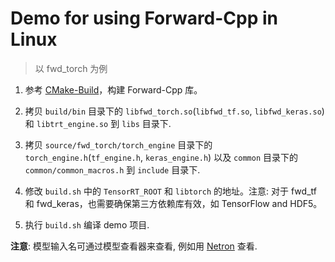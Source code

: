 # Demo for using Forward-Cpp in Linux

> 以 fwd_torch 为例

1. 参考 [CMake-Build](../../doc/cn/usages/cmake_build_CN.md)，构建 Forward-Cpp 库。

2. 拷贝 `build/bin` 目录下的 `libfwd_torch.so`(`libfwd_tf.so`, `libfwd_keras.so`) 和 `libtrt_engine.so` 到 `libs` 目录下.

3. 拷贝 `source/fwd_torch/torch_engine` 目录下的 `torch_engine.h`(`tf_engine.h`, `keras_engine.h`) 以及 `common` 目录下的 `common/common_macros.h` 到 `include` 目录下.

4. 修改 `build.sh` 中的 `TensorRT_ROOT` 和 `libtorch` 的地址。注意: 对于 fwd_tf 和 fwd_keras，也需要确保第三方依赖库有效，如 TensorFlow and HDF5。

5. 执行 `build.sh` 编译 demo 项目.

**注意**: 模型输入名可通过模型查看器来查看, 例如用 [Netron](https://github.com/lutzroeder/Netron) 查看.
